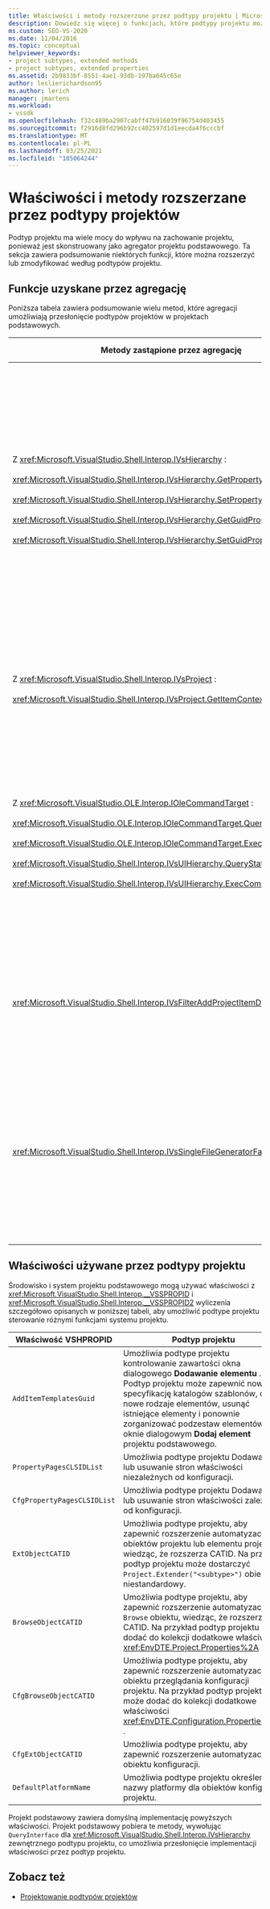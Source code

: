 ```yaml
---
title: Właściwości i metody rozszerzone przez podtypy projektu | Microsoft Docs
description: Dowiedz się więcej o funkcjach, które podtypy projektu można zwiększyć lub zmodyfikować, co pozwala dostosować zachowanie systemów projektu programu Visual Studio.
ms.custom: SEO-VS-2020
ms.date: 11/04/2016
ms.topic: conceptual
helpviewer_keywords:
- project subtypes, extended methods
- project subtypes, extended properties
ms.assetid: 2b9833bf-8551-4ae1-93db-197ba645c65e
author: leslierichardson95
ms.author: lerich
manager: jmartens
ms.workload:
- vssdk
ms.openlocfilehash: f32c489ba2907cabff47b916039f96754d403455
ms.sourcegitcommit: f2916d8fd296b92cc402597d1d1eecda4f6cccbf
ms.translationtype: MT
ms.contentlocale: pl-PL
ms.lasthandoff: 03/25/2021
ms.locfileid: "105064244"
---
```

# <a name="properties-and-methods-extended-by-project-subtypes"></a>Właściwości i metody rozszerzane przez podtypy projektów
Podtyp projektu ma wiele mocy do wpływu na zachowanie projektu, ponieważ jest skonstruowany jako agregator projektu podstawowego. Ta sekcja zawiera podsumowanie niektórych funkcji, które można rozszerzyć lub zmodyfikować według podtypów projektu.

## <a name="features-gained-by-aggregation"></a>Funkcje uzyskane przez agregację
 Poniższa tabela zawiera podsumowanie wielu metod, które agregacji umożliwiają przesłonięcie podtypów projektów w projektach podstawowych.

|Metody zastąpione przez agregację|Podtyp projektu|
|---------------------------------------|---------------------|
|Z <xref:Microsoft.VisualStudio.Shell.Interop.IVsHierarchy> :<br /><br /> <xref:Microsoft.VisualStudio.Shell.Interop.IVsHierarchy.GetProperty%2A><br /><br /> <xref:Microsoft.VisualStudio.Shell.Interop.IVsHierarchy.SetProperty%2A><br /><br /> <xref:Microsoft.VisualStudio.Shell.Interop.IVsHierarchy.GetGuidProperty%2A><br /><br /> <xref:Microsoft.VisualStudio.Shell.Interop.IVsHierarchy.SetGuidProperty%2A>|Włącza podtyp projektu do<br /><br /> -Zmień podpis i ikonę węzła projektu.<br />— Całkowicie Przesłoń `Browse` obiekt projektu.<br />— Określ, czy można zmienić nazwę projektu.<br />— Określ kolejność sortowania.<br />-Kontrola kontekstu użytkownika w celu zapewnienia dynamicznej pomocy.|
|Z <xref:Microsoft.VisualStudio.Shell.Interop.IVsProject> :<br /><br /> <xref:Microsoft.VisualStudio.Shell.Interop.IVsProject.GetItemContext%2A>|Włącza podtyp projektu do kontrolowania, jakie usługi kontekstowe są udostępniane projektantom i edytorom.|
|Z <xref:Microsoft.VisualStudio.OLE.Interop.IOleCommandTarget> :<br /><br /> <xref:Microsoft.VisualStudio.OLE.Interop.IOleCommandTarget.QueryStatus%2A><br /><br /> <xref:Microsoft.VisualStudio.OLE.Interop.IOleCommandTarget.Exec%2A><br /><br /> <xref:Microsoft.VisualStudio.Shell.Interop.IVsUIHierarchy.QueryStatusCommand%2A><br /><br /> <xref:Microsoft.VisualStudio.Shell.Interop.IVsUIHierarchy.ExecCommand%2A>|Włącza podtyp projektu do<br /><br /> — Uczestnictwo w kierowaniu poleceń dla poleceń projektu.<br />-Dodawanie, usuwanie lub wyłączanie obu poleceń otoczenia projektu i Eksplorator rozwiązań aktywnych poleceń.|
|<xref:Microsoft.VisualStudio.Shell.Interop.IVsFilterAddProjectItemDlg2>|Włącza podtype projektu do filtrowania zawartości widocznej dla użytkownika w oknie dialogowym **Dodaj nowy element** .|
|<xref:Microsoft.VisualStudio.Shell.Interop.IVsSingleFileGeneratorFactory>|Włącza podtyp projektu do<br /><br /> -Określ domyślny Generator przyznany przez rozszerzenie pliku.<br />-Mapuje nazwę generatora czytelnego przez człowieka na obiekt COM.|

## <a name="properties-used-by-project-subtypes"></a>Właściwości używane przez podtypy projektu
 Środowisko i system projektu podstawowego mogą używać właściwości z <xref:Microsoft.VisualStudio.Shell.Interop.__VSSPROPID> i <xref:Microsoft.VisualStudio.Shell.Interop.__VSSPROPID2> wyliczenia szczegółowo opisanych w poniższej tabeli, aby umożliwić podtype projektu sterowanie różnymi funkcjami systemu projektu.

|Właściwość VSHPROPID|Podtyp projektu|
|------------------------|---------------------|
|`AddItemTemplatesGuid`|Umożliwia podtype projektu kontrolowanie zawartości okna dialogowego **Dodawanie elementu** . Podtyp projektu może zapewnić nową specyfikację katalogów szablonów, dodać nowe rodzaje elementów, usunąć istniejące elementy i ponownie zorganizować podzestaw elementów w oknie dialogowym **Dodaj element** projektu podstawowego.|
|`PropertyPagesCLSIDList`|Umożliwia podtype projektu Dodawanie lub usuwanie stron właściwości niezależnych od konfiguracji.|
|`CfgPropertyPagesCLSIDList`|Umożliwia podtype projektu Dodawanie lub usuwanie stron właściwości zależnych od konfiguracji.|
|`ExtObjectCATID`|Umożliwia podtype projektu, aby zapewnić rozszerzenie automatyzacji dla obiektów projektu lub elementu projektu, wiedząc, że rozszerza CATID. Na przykład podtyp projektu może dostarczyć `Project.Extender("<subtype>")` obiekt niestandardowy.|
|`BrowseObjectCATID`|Umożliwia podtype projektu, aby zapewnić rozszerzenie automatyzacji dla `Browse` obiektu, wiedząc, że rozszerza CATID. Na przykład podtyp projektu może dodać do kolekcji dodatkowe właściwości <xref:EnvDTE.Project.Properties%2A> .|
|`CfgBrowseObjectCATID`|Umożliwia podtype projektu, aby zapewnić rozszerzenie automatyzacji dla obiektu przeglądania konfiguracji projektu. Na przykład podtyp projektu może dodać do kolekcji dodatkowe właściwości <xref:EnvDTE.Configuration.Properties%2A> .|
|`CfgExtObjectCATID`|Umożliwia podtype projektu, aby zapewnić rozszerzenie automatyzacji dla obiektu konfiguracji.|
|`DefaultPlatformName`|Umożliwia podtype projektu określenie nazwy platformy dla obiektów konfiguracji projektu.|

 Projekt podstawowy zawiera domyślną implementację powyższych właściwości. Projekt podstawowy pobiera te metody, wywołując `QueryInterface` dla <xref:Microsoft.VisualStudio.Shell.Interop.IVsHierarchy> zewnętrznego podtypu projektu, co umożliwia przesłonięcie implementacji właściwości przez podtyp projektu.

## <a name="see-also"></a>Zobacz też
- [Projektowanie podtypów projektów](../../extensibility/internals/project-subtypes-design.md)

